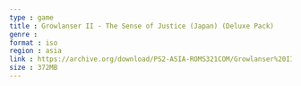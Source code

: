 ```yaml
---
type : game
title : Growlanser II - The Sense of Justice (Japan) (Deluxe Pack)
genre : 
format : iso
region : asia
link : https://archive.org/download/PS2-ASIA-ROMS321COM/Growlanser%20II%20-%20The%20Sense%20of%20Justice%20%28Japan%29%20%28Deluxe%20Pack%29.7z
size : 372MB
---
```


